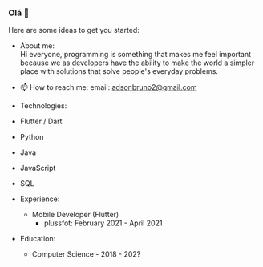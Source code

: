 ### Olá 👋



Here are some ideas to get you started:

- About me: <br/>
  Hi everyone, programming is something that makes me feel important because we as developers have the ability to make the world a simpler place with solutions that solve people's everyday problems.


- 📫 How to reach me: email: adsonbruno2@gmail.com
-  Technologies:
  - Flutter / Dart
  - Python
  - Java
  - JavaScript
  - SQL
  

- Experience:
  - Mobile Developer (Flutter) 
    - plussfot: February 2021 - April 2021  

- Education: 
  - Computer Science - 2018 - 202?
